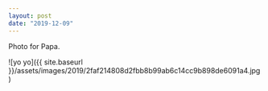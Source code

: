 ```yaml
---
layout: post
date: "2019-12-09"
---
```


Photo for Papa.

![yo yo]({{ site.baseurl }}/assets/images/2019/2faf214808d2fbb8b99ab6c14cc9b898de6091a4.jpg)
